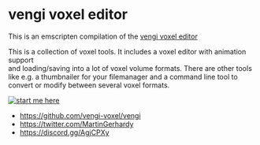 # vengi voxel editor

This is an emscripten compilation of the [vengi voxel editor](https://github.com/vengi-voxel/vengi)

This is a collection of voxel tools. It includes a voxel editor with animation support  
and loading/saving into a lot of voxel volume formats. There are other tools like e.g. a thumbnailer for 
your filemanager and a command line tool to convert or modify between several voxel formats.


[![start me here](https://raw.githubusercontent.com/wiki/mgerhardy/vengi/images/voxedit-02_2023.png)](https://vengi-voxel.github.io/vengi-voxedit-html5/)

- https://github.com/vengi-voxel/vengi
- https://twitter.com/MartinGerhardy
- https://discord.gg/AgjCPXy



